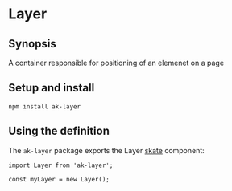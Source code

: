 # Layer

## Synopsis

A container responsible for positioning of an elemenet on a page

## Setup and install

```
npm install ak-layer
```

## Using the definition

The `ak-layer` package exports the Layer [skate](https://github.com/skatejs/skatejs) component:

```
import Layer from 'ak-layer';

const myLayer = new Layer();
```
